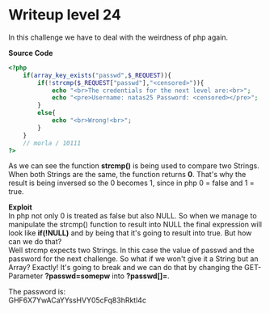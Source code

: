 # Writeup level 24
In this challenge we have to deal with the weirdness of php again.

**Source Code**  

```php
<?php
    if(array_key_exists("passwd",$_REQUEST)){
        if(!strcmp($_REQUEST["passwd"],"<censored>")){
            echo "<br>The credentials for the next level are:<br>";
            echo "<pre>Username: natas25 Password: <censored></pre>";
        }
        else{
            echo "<br>Wrong!<br>";
        }
    }
    // morla / 10111
?> 
```
As we can see the function **strcmp()** is being used to compare two Strings. When both Strings are the same, the function returns **0**. That's why the result is being inversed so the 0 becomes 1, since in php 0 = false and 1 = true.

**Exploit**  
In php not only 0 is treated as false but also NULL. So when we manage to manipulate the strcmp() function to result into NULL the final expression will look like **if(!NULL)** and by being that it's going to result into true. But how can we do that?  
Well strcmp expects two Strings. In this case the value of passwd and the password for the next challenge. So what if we won't give it a String but an Array? Exactly! It's going to break and we can do that by changing the GET-Parameter **?passwd=somepw** into **?passwd[]=**.

The password is:  
GHF6X7YwACaYYssHVY05cFq83hRktl4c
